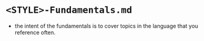 # `<STYLE>-Fundamentals.md`
- the intent of the fundamentals is to cover topics in the language that you reference often.